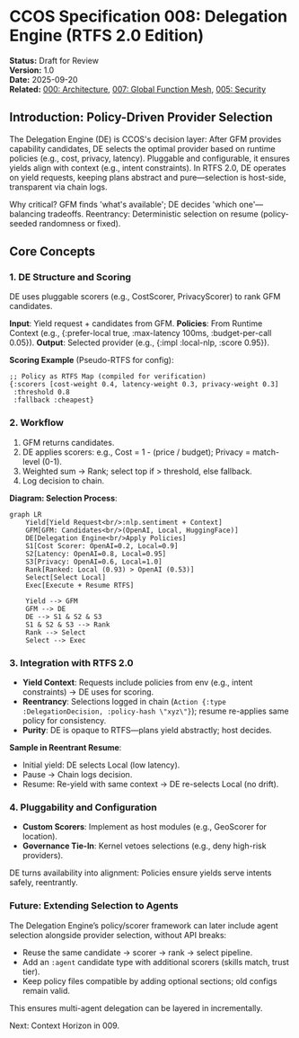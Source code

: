 # CCOS Specification 008: Delegation Engine (RTFS 2.0 Edition)

**Status:** Draft for Review  
**Version:** 1.0  
**Date:** 2025-09-20  
**Related:** [000: Architecture](./000-ccos-architecture-new.md), [007: Global Function Mesh](./007-global-function-mesh-new.md), [005: Security](./005-security-and-context-new.md)  

## Introduction: Policy-Driven Provider Selection

The Delegation Engine (DE) is CCOS's decision layer: After GFM provides capability candidates, DE selects the optimal provider based on runtime policies (e.g., cost, privacy, latency). Pluggable and configurable, it ensures yields align with context (e.g., intent constraints). In RTFS 2.0, DE operates on yield requests, keeping plans abstract and pure—selection is host-side, transparent via chain logs.

Why critical? GFM finds 'what's available'; DE decides 'which one'—balancing tradeoffs. Reentrancy: Deterministic selection on resume (policy-seeded randomness or fixed).

## Core Concepts

### 1. DE Structure and Scoring
DE uses pluggable scorers (e.g., CostScorer, PrivacyScorer) to rank GFM candidates.

**Input**: Yield request + candidates from GFM.
**Policies**: From Runtime Context (e.g., {:prefer-local true, :max-latency 100ms, :budget-per-call 0.05}).
**Output**: Selected provider (e.g., {:impl :local-nlp, :score 0.95}).

**Scoring Example** (Pseudo-RTFS for config):
```
;; Policy as RTFS Map (compiled for verification)
{:scorers [cost-weight 0.4, latency-weight 0.3, privacy-weight 0.3]
 :threshold 0.8
 :fallback :cheapest}
```

### 2. Workflow
1. GFM returns candidates.
2. DE applies scorers: e.g., Cost = 1 - (price / budget); Privacy = match-level (0-1).
3. Weighted sum → Rank; select top if > threshold, else fallback.
4. Log decision to chain.

**Diagram: Selection Process**:
```mermaid
graph LR
    Yield[Yield Request<br/>:nlp.sentiment + Context]
    GFM[GFM: Candidates<br/>(OpenAI, Local, HuggingFace)]
    DE[Delegation Engine<br/>Apply Policies]
    S1[Cost Scorer: OpenAI=0.2, Local=0.9]
    S2[Latency: OpenAI=0.8, Local=0.95]
    S3[Privacy: OpenAI=0.6, Local=1.0]
    Rank[Ranked: Local (0.93) > OpenAI (0.53)]
    Select[Select Local]
    Exec[Execute + Resume RTFS]

    Yield --> GFM
    GFM --> DE
    DE --> S1 & S2 & S3
    S1 & S2 & S3 --> Rank
    Rank --> Select
    Select --> Exec
```

### 3. Integration with RTFS 2.0
- **Yield Context**: Requests include policies from env (e.g., intent constraints) → DE uses for scoring.
- **Reentrancy**: Selections logged in chain (`Action {:type :DelegationDecision, :policy-hash \"xyz\"}`); resume re-applies same policy for consistency.
- **Purity**: DE is opaque to RTFS—plans yield abstractly; host decides.

**Sample in Reentrant Resume**:
- Initial yield: DE selects Local (low latency).
- Pause → Chain logs decision.
- Resume: Re-yield with same context → DE re-selects Local (no drift).

### 4. Pluggability and Configuration
- **Custom Scorers**: Implement as host modules (e.g., GeoScorer for location).
- **Governance Tie-In**: Kernel vetoes selections (e.g., deny high-risk providers).

DE turns availability into alignment: Policies ensure yields serve intents safely, reentrantly.

### Future: Extending Selection to Agents
The Delegation Engine’s policy/scorer framework can later include agent selection alongside provider selection, without API breaks:
- Reuse the same candidate → scorer → rank → select pipeline.
- Add an `:agent` candidate type with additional scorers (skills match, trust tier).
- Keep policy files compatible by adding optional sections; old configs remain valid.

This ensures multi-agent delegation can be layered in incrementally.

Next: Context Horizon in 009.